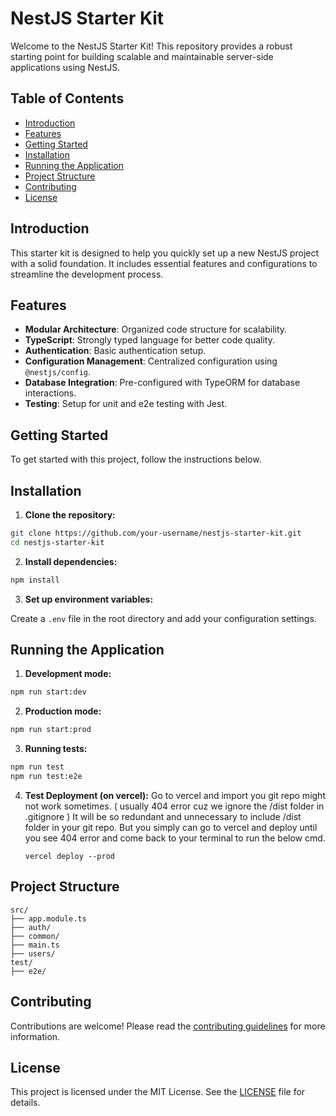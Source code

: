 # NestJS Starter Kit

Welcome to the NestJS Starter Kit! This repository provides a robust starting point for building scalable and maintainable server-side applications using NestJS.

## Table of Contents

- [Introduction](#introduction)
- [Features](#features)
- [Getting Started](#getting-started)
- [Installation](#installation)
- [Running the Application](#running-the-application)
- [Project Structure](#project-structure)
- [Contributing](#contributing)
- [License](#license)

## Introduction

This starter kit is designed to help you quickly set up a new NestJS project with a solid foundation. It includes essential features and configurations to streamline the development process.

## Features

- **Modular Architecture**: Organized code structure for scalability.
- **TypeScript**: Strongly typed language for better code quality.
- **Authentication**: Basic authentication setup.
- **Configuration Management**: Centralized configuration using `@nestjs/config`.
- **Database Integration**: Pre-configured with TypeORM for database interactions.
- **Testing**: Setup for unit and e2e testing with Jest.

## Getting Started

To get started with this project, follow the instructions below.

## Installation

1. **Clone the repository:**

  ```bash
  git clone https://github.com/your-username/nestjs-starter-kit.git
  cd nestjs-starter-kit
  ```

2. **Install dependencies:**

  ```bash
  npm install
  ```

3. **Set up environment variables:**

  Create a `.env` file in the root directory and add your configuration settings.

## Running the Application

1. **Development mode:**

  ```bash
  npm run start:dev
  ```

2. **Production mode:**

  ```bash
  npm run start:prod
  ```

3. **Running tests:**

  ```bash
  npm run test
  npm run test:e2e
  ```

4. **Test Deployment (on vercel):**
   Go to vercel and import you git repo might not work sometimes. ( usually 404 error cuz we ignore the /dist folder in .gitignore )
   It will be so redundant and unnecessary to include /dist folder in your git repo.
   But you simply can go to vercel and deploy until you see 404 error and come back to your terminal to run the below cmd.

   ```vercel deploy --prod```

## Project Structure

```plaintext
src/
├── app.module.ts
├── auth/
├── common/
├── main.ts
├── users/
test/
├── e2e/
```

## Contributing

Contributions are welcome! Please read the [contributing guidelines](CONTRIBUTING.md) for more information.

## License

This project is licensed under the MIT License. See the [LICENSE](LICENSE) file for details.
